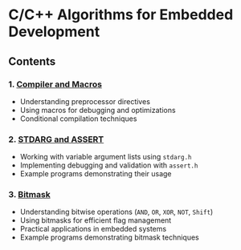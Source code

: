 # C/C++ Algorithms for Embedded Development

## Contents

### 1. [Compiler and Macros](Compiler_and_Macros.md)
- Understanding preprocessor directives
- Using macros for debugging and optimizations
- Conditional compilation techniques

### 2. [STDARG and ASSERT](STDARG_and_ASSERT.md)
- Working with variable argument lists using `stdarg.h`
- Implementing debugging and validation with `assert.h`
- Example programs demonstrating their usage

### 3. [Bitmask](Bitmask.md)
- Understanding bitwise operations (`AND`, `OR`, `XOR`, `NOT`, `Shift`)
- Using bitmasks for efficient flag management
- Practical applications in embedded systems
- Example programs demonstrating bitmask techniques

